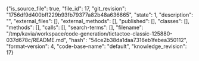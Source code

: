{"is_source_file": true, "file_id": 17, "git_revision": "1756df9d400bff229b93fb79377a82b48a636665", "state": 1, "description": "", "external_files": [], "external_methods": [], "published": [], "classes": [], "methods": [], "calls": [], "search-terms": [], "filename": "/tmp/kavia/workspace/code-generation/tictactoe-classic-125880-037d678c/README.md", "hash": "54ce2b38da1daa7316eb1febea350112", "format-version": 4, "code-base-name": "default", "knowledge_revision": 17}